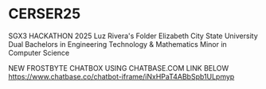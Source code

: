 # CERSER25
SGX3 HACKATHON 2025
Luz Rivera's Folder
Elizabeth City State University
Dual Bachelors in Engineering Technology & Mathematics
Minor in Computer Science

NEW FROSTBYTE CHATBOX USING CHATBASE.COM LINK BELOW https://www.chatbase.co/chatbot-iframe/iNxHPaT4ABbSpb1ULpmyp

